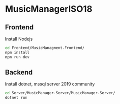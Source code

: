 # MusicManagerISO18

## Frontend
Install Nodejs
```bash
cd Frontend/MusicManagment.Frontend/
npm install
npm run dev
```

## Backend
Install dotnet, mssql server 2019 community
```bash
cd Server/MusicManager.Server/MusicManager.Server/
dotnet run
```